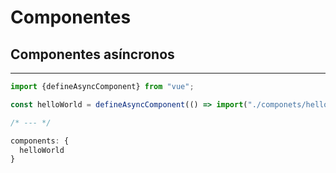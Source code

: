 # Componentes

## Componentes asíncronos

---

```javascript
import {defineAsyncComponent} from "vue";

const helloWorld = defineAsyncComponent(() => import("./componets/helloWorld.vue"))

/* --- */

components: {
  helloWorld
}
```
